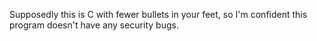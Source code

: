 Supposedly this is C with fewer bullets in your feet, so I'm confident this program doesn't have any security bugs.
